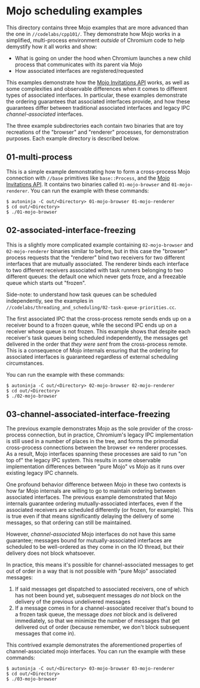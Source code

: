 # Mojo scheduling examples

This directory contains three Mojo examples that are more advanced than the one
in `//codelabs/cpp101/`. They demonstrate how Mojo works in a simplified,
multi-process environment *outside* of Chromium code to help demystify how it
all works and show:
 - What is going on under the hood when Chromium launches a new child process
   that communicates with its parent via Mojo
 - How associated interfaces are registered/requested

This examples demonstrate how the [Mojo Invitations API][1] works, as well as
some complexities and observable differences when it comes to different types of
associated interfaces. In particular, these examples demonstrate the ordering
guarantees that associated interfaces provide, and how these guarantees differ
between traditional associated interfaces and legacy IPC _channel-associated_
interfaces.

The three example subdirectories each contain two binaries that are toy
recreations of the "browser" and "renderer" processes, for demonstration
purposes. Each example directory is described below.

## 01-multi-process

This is a simple example demonstrating how to form a cross-process Mojo
connection with `//base` primitives like `base::Process`, and the [Mojo
Invitations API][1]. It contains two binaries called `01-mojo-browser` and
`01-mojo-renderer`. You can run the example with these commands:

```
$ autoninja -C out/<Directory> 01-mojo-browser 01-mojo-renderer
$ cd out/<Directory>
$ ./01-mojo-browser
```


## 02-associated-interface-freezing

This is a slightly more complicated example containing `02-mojo-browser` and
`02-mojo-renderer` binaries similar to before, but in this case the "browser"
process requests that the "renderer" bind two receivers for two different
interfaces that are mutually associated. The renderer binds each interface to
two different receivers associated with task runners belonging to two different
queues: the default one which never gets froze, and a freezable queue which
starts out "frozen".

Side-note: to understand how task queues can be scheduled independently, see the
examples in `//codelabs/threading_and_scheduling/02-task-queue-priorities.cc`.

The first associated IPC that the cross-process remote sends ends up on a
receiver bound to a frozen queue, while the second IPC ends up on a receiver
whose queue is not frozen. This example shows that despite each receiver's task
queues being scheduled independently, the messages get delivered in the order
that *they were sent* from the cross-process remote. This is a consequence of
Mojo internals ensuring that the ordering for associated interfaces is
guaranteed regardless of external scheduling circumstances.

You can run the example with these commands:

```
$ autoninja -C out/<Directory> 02-mojo-browser 02-mojo-renderer
$ cd out/<Directory>
$ ./02-mojo-browser
```


## 03-channel-associated-interface-freezing

The previous example demonstrates Mojo as the sole provider of the cross-process
connection, but in practice, Chromium's legacy IPC implementation is still used
in a number of places in the tree, and forms the primordial cross-process
connections between the browser ↔ renderer processes. As a result, Mojo
interfaces spanning these processes are said to run "on top of" the legacy IPC
system. This results in some observable implementation differences between "pure
Mojo" vs Mojo as it runs over existing legacy IPC channels.

One profound behavior difference between Mojo in these two contexts is how far
Mojo internals are willing to go to maintain ordering between associated
interfaces. The previous example demonstrated that Mojo internals guarantee
ordering mutually-associated interfaces, even if the associated receivers are
scheduled differently (or frozen, for example). This is true even if that means
significantly delaying the delivery of some messages, so that ordering can still
be maintained.

However, _channel-associated_ Mojo interfaces do not have this same guarantee;
messages bound for mutually-associated interfaces are scheduled to be
well-ordered as they come in on the IO thread, but their delivery does not block
whatsoever.

In practice, this means it's possible for channel-associated messages to get out
of order in a way that is not possible with "pure Mojo" associated messages:
  1. If said messages get dispatched to associated receivers, one of which has
     not been bound yet, subsequent messages _do not_ block on the delivery of
     the previous undelivered messages
  1. If a message comes in for a channel-associated receiver that's bound to a
     frozen task queue, the message _does not_ block and is delivered
     immediately, so that we minimize the number of messages that get delivered
     out of order (because remember, we don't block subsequent messages that
     come in).

This contrived example demonstrates the aforementioned properties of
channel-associated mojo interfaces. You can run the example with these commands:

```
$ autoninja -C out/<Directory> 03-mojo-browser 03-mojo-renderer
$ cd out/<Directory>
$ ./03-mojo-browser
```


[1]: https://chromium.googlesource.com/chromium/src/+/master/mojo/public/cpp/system/README.md#Invitations

